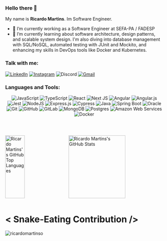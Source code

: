 

### Hello there 👋
My name is **Ricardo Martins**. Im Software Engineer.

- 🔭 I’m currently working as a Software Engineer at SEFA-PA / FADESP
- 🌱 I’m currently learning about software architecture, design patterns, and scalable system design. I'm also diving into database management with SQL/NoSQL, automated testing with JUnit and Mockito, and enhancing my skills in DevOps tools like Docker and Kubernetes.

### Talk with me:

<div align="left">
    
[![LinkedIn](https://img.shields.io/badge/linkedin-%230077B5.svg?style=for-the-badge&logo=linkedin&logoColor=white)](https://www.linkedin.com/in/ricardomartinso/)
[![Instagram](https://img.shields.io/badge/Instagram-E4405F?style=for-the-badge&logo=instagram&logoColor=white)](https://www.instagram.com/ricardoomartins_)
![Discord](https://img.shields.io/badge/c4rd-%235865F2.svg?style=for-the-badge&labelColor=%235865F2&logo=discord&logoColor=white)
[![Gmail](https://img.shields.io/badge/Gmail-D14836?style=for-the-badge&logo=gmail&logoColor=white)](mailto:ricardomartinso.dev@gmail.com?Subject=Gostaria%20de%20entrar%20em%20contato.)
    
</div>


### Languages and Tools:

<div align="center">
    
    
![JavaScript](https://img.shields.io/badge/javascript-%23323330.svg?style=for-the-badge&logo=javascript&logoColor=%23F7DF1E)
![TypeScript](https://img.shields.io/badge/typescript-%23007ACC.svg?style=for-the-badge&logo=typescript&logoColor=white)
![React](https://img.shields.io/badge/react-%2320232a.svg?style=for-the-badge&logo=react&logoColor=%2361DAFB)
![Next JS](https://img.shields.io/badge/Next-black?style=for-the-badge&logo=next.js&logoColor=white)
![Angular](https://img.shields.io/badge/angular-%23DD0031.svg?style=for-the-badge&logo=angular&logoColor=white)
![Angular.js](https://img.shields.io/badge/angular.js-%23E23237.svg?style=for-the-badge&logo=angularjs&logoColor=white)
![Jest](https://img.shields.io/badge/-jest-%23C21325?style=for-the-badge&logo=jest&logoColor=white)
![NodeJS](https://img.shields.io/badge/node.js-6DA55F?style=for-the-badge&logo=node.js&logoColor=white)
![Express.js](https://img.shields.io/badge/express.js-%23404d59.svg?style=for-the-badge&logo=express&logoColor=%2361DAFB)
![Cypress](https://img.shields.io/badge/-cypress-%23E5E5E5?style=for-the-badge&logo=cypress&logoColor=058a5e)
![Java](https://img.shields.io/badge/java-%23ED8B00.svg?style=for-the-badge&logo=java&logoColor=white)
![Spring Boot](https://img.shields.io/badge/Spring_Boot-F2F4F9?style=for-the-badge&logo=spring-boot)
![Oracle](https://img.shields.io/badge/Oracle-F80000?style=for-the-badge&logo=oracle&logoColor=white)
![Git](https://img.shields.io/badge/git-%23F05033.svg?style=for-the-badge&logo=git&logoColor=white)
![GitHub](https://img.shields.io/badge/github-%23121011.svg?style=for-the-badge&logo=github&logoColor=white)
![GitLab](https://img.shields.io/badge/gitlab-%23181717.svg?style=for-the-badge&logo=gitlab&logoColor=white)
![MongoDB](https://img.shields.io/badge/MongoDB-%234ea94b.svg?style=for-the-badge&logo=mongodb&logoColor=white)
![Postgres](https://img.shields.io/badge/postgres-%23316192.svg?style=for-the-badge&logo=postgresql&logoColor=white)
![Amazon Web Services](https://img.shields.io/badge/Amazon_AWS-FF9900?style=for-the-badge&logo=amazonaws&logoColor=white)
![Docker](https://img.shields.io/badge/Docker-2CA5E0?style=for-the-badge&logo=docker&logoColor=white)


</div>

### <br>

<div>
  <a href="https://github.com/anuraghazra/github-readme-stats">
    
  <img align="center" width="35%" alt="Ricardo Martins's GitHub Top Languages" src="https://github-readme-stats.vercel.app/api/top-langs/?username=ricardomartinso&theme=midnight-purple" height="200" />

  </a>
  <a href="https://github.com/anuraghazra/convoychat">
    <img align="right" width="60%" height="200" alt="Ricardo Martins's GitHub Stats" src="https://github-readme-stats.vercel.app/api?username=ricardomartinso&show_icons=true&hide_border=true&theme=midnight-purple"/>
  </a>
</div>

#
<div style="margin-top:50px">
<h1> < Snake-Eating Contribution /> </h1>
<p><img align="center" src="https://github.com/ricardomartinso/ricardomartinso/blob/output/github-contribution-grid-snake.svg" alt="ricardomartinso" /></p>
</div>

